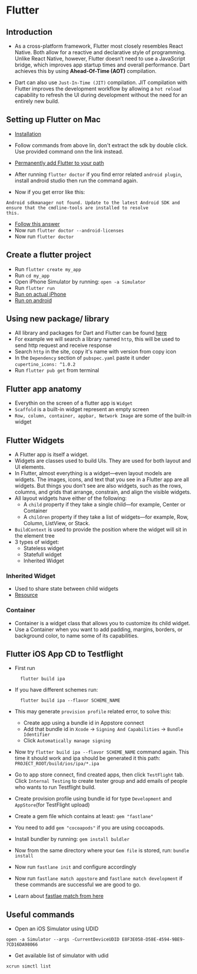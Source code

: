 # Flutter

## Introduction

- As a cross-platform framework, Flutter most closely resembles React Native. Both allow for a reactive and declarative style of programming. Unlike React Native, however, Flutter doesn’t need to use a JavaScript bridge, which improves app startup times and overall performance. Dart achieves this by using **Ahead-Of-Time (AOT)** compilation.

- Dart can also use `Just-In-Time (JIT)` compilation. JIT compilation with Flutter improves the development workflow by allowing a `hot reload` capability to refresh the UI during development without the need for an entirely new build.

## Setting up Flutter on Mac

- [Installation](https://docs.flutter.dev/get-started/install)
- Follow commands from above lin, don't extract the sdk by double click. Use provided command onn the link instead.
-  [Permanently add Flutter to your path](https://docs.flutter.dev/get-started/install/macos#update-your-path)
- After running `flutter doctor` if you find error related `android plugin`, install android studio then run the command again.

- Now if you get error like this:
```
Android sdkmanager not found. Update to the latest Android SDK and ensure that the cmdline-tools are installed to resolve
this.
```
- [Follow this answer](https://stackoverflow.com/a/60529140/4245112)
- Now run `flutter doctor --android-licenses`
- Now run `flutter doctor`

## Create a flutter project

- Run `flutter create my_app`
- Run `cd my_app`
- Open iPhone Simulator by running: `open -a Simulator`
- Run `flutter run`
- [Run on actual iPhone](https://docs.flutter.dev/get-started/install/macos#deploy-to-ios-devices)
- [Run on android](https://docs.flutter.dev/get-started/install/macos#set-up-your-android-device)


## Using new package/ library
- All library and packages for Dart and Flutter can be found [here](https://pub.dev/)
- For example we will search a library named `http`, this will be used to send http request and receive response
- Search `http` in the site, copy it's name with version from copy icon
- In the `Dependency` section of `pubspec.yaml` paste it under `cupertino_icons: ^1.0.2`
- Run `flutter pub get` from terminal


## Flutter app anatomy
- Everythin on the screen of a flutter app is `Widget`
- `Scaffold` is a built-in widget represent an empty screen
- `Row, column, container, appbar, Network Image` are some of the built-in widget

## Flutter Widgets
- A Flutter app is itself a widget.
- Widgets are classes used to build UIs. They are used for both layout and UI elements.
- In Flutter, almost everything is a widget—even layout models are widgets. The images, icons, and text that you see in a Flutter app are all widgets. But things you don’t see are also widgets, such as the rows, columns, and grids that arrange, constrain, and align the visible widgets.
- All layout widgets have either of the following:
	- A `child` property if they take a single child—for example, Center or Container
	- A `children` property if they take a list of widgets—for example, Row, Column, ListView, or Stack.
- `BuildContext` is used to provide the position where the widget will sit in the element tree
- 3 types of widget:
	- Stateless widget
	- Statefull widget
	- Inherited Widget

### Inherited Widget
- Used to share state between child widgets
- [Resource](https://www.youtube.com/watch?v=utrvu-eow6U)

### Container 
- Container is a widget class that allows you to customize its child widget. 
- Use a Container when you want to add padding, margins, borders, or background color, to name some of its capabilities.


## Flutter iOS App CD to Testflight

- First run 

		flutter build ipa

- If you have different schemes run:

		flutter build ipa --flavor SCHEME_NAME
- This may generate `provision profile` related error, to solve this:
	- Create app using a bundle id in Appstore connect
	- Add that bundle id in `Xcode` -> `Signing And Capabilities` -> `Bundle Identifier`
	- Click `Automatically manage signing`
- Now try `flutter build ipa --flavor SCHEME_NAME` command again. This time it should work and ipa should be generated it this path: `PROJECT_ROOT/build/ios/ipa/*.ipa`
- Go to app store connect, find created apps, then click `TestFlight` tab. Click `Internal Testing` to create tester group and add emails of people who wants to run Testflight build.
- Create provision profile using bundle id for type `Development` and `AppStore`(for TestFlight upload)
- Create a gem file which contains at least: `gem "fastlane"`
- You need to add `gem "cocoapods"` if you are using cocoapods.
- Install bundler by running: `gem install buldler`
- Now from the same directory where your `Gem file` is stored, run: `bundle install`
- Now run `fastlane init` and configure accordingly
- Now run `fastlane match appstore` and `fastlane match development` if these commands are successful we are good to go. 	
- Learn about [fastlae match from here](https://youtu.be/Edr88s5YlH4) 	




## Useful commands
- Open an iOS Simulator using UDID 

`open -a Simulator --args -CurrentDeviceUDID E8F3E058-D58E-4594-9BE9-7CD16DA98066
`

- Get available list of simulator with udid

`xcrun simctl list`

